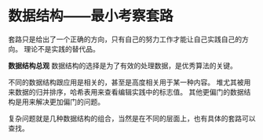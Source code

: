 # 数据结构——最小考察套路

套路只是给出了一个正确的方向，只有自己的努力工作才能让自己实践自己的方向。
理论不是实践的替代品。


**数据结构总观**
数据结构的选择是为了有效的处理数据，是优秀算法的关键。

不同的数据结构跟应用是相关的，甚至是高度相关用于某一种内容。
堆尤其被用来数据的归并排序，哈希表用来查看编辑实践中的标志值。
其他更偏门的数据结构是用来解决更加偏门的问题。

复杂问题就是几种数据结构的组合，当然是在不同的层面上，也有具体的套路可以查找。



































